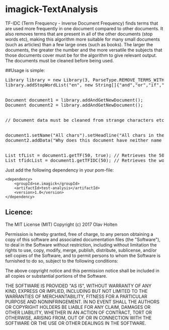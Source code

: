 # imagick-TextAnalysis

TF-IDC (Term Frequency - Inverse Document Frequency) finds terms that are used more frequently in one document compared to other documents.
It also removes terms that are present in all of the other documents (stop words etc), 
making this algorithm more suitable for many small documents (such as articles) than a few large ones (such as books). 
The larger the documents, the greater the number and the more versatile the subjects that those documents cover must be for the algorithm to give relevant output.
The documents must be cleaned before being used. 

##Usage is simple:

<pre>
Library library = new Library(3, ParseType.REMOVE_TERMS_WITH_ONLY_STOP_WORDS); // Retrieves a document that will parse data for tri-grams (groups of three words).
library.addStopWordList("en", new String[]{"and","or","if","what"}); // Must be clean words without extra characters such as punctuation marcs etc.
<br/>
Document document1 = library.addAndGetNewDocument();
Document document2 = library.addAndGetNewDocument();
<br/>
// Document data must be cleaned from strange characters etc but still contain scentence delimiters (punctuation mark, exclamation marks, questions marks etc).
<br/>
document1.setName("All chars").setHeadline("All chars in the alphabet").addData("The lazy dog ").addData("jumps over the quick brown fox. The end!"); 
document2.addData("Why does this document have neither name nor hedline? Because it's test data!");
<br/>
List<TF> tfList = document1.getTF(50, true); // Retrieves the 50 most common words with stop word list 
List<TFIDC> tfidcList = document1.getTFIDC(50); // Retrieves the words with the 50 highest TF-IDC scores.
</pre>

Just add the following dependency in your pom-file:

    <dependency>
        <groupId>se.imagick</groupId>
        <artifactId>test-analysis</artifactId>
        <version>1.0</version>
    </dependency>

## Licence:

The MIT License (MIT)
Copyright (c) 2017 Olav Holten

Permission is hereby granted, free of charge, to any person obtaining a copy
of this software and associated documentation files (the "Software"), to deal
in the Software without restriction, including without limitation the rights
to use, copy, modify, merge, publish, distribute, sublicense, and/or sell
copies of the Software, and to permit persons to whom the Software is
furnished to do so, subject to the following conditions:

The above copyright notice and this permission notice shall be included in
all copies or substantial portions of the Software.

THE SOFTWARE IS PROVIDED "AS IS", WITHOUT WARRANTY OF ANY KIND, EXPRESS OR
IMPLIED, INCLUDING BUT NOT LIMITED TO THE WARRANTIES OF MERCHANTABILITY,
FITNESS FOR A PARTICULAR PURPOSE AND NONINFRINGEMENT. IN NO EVENT SHALL THE
AUTHORS OR COPYRIGHT HOLDERS BE LIABLE FOR ANY CLAIM, DAMAGES OR OTHER
LIABILITY, WHETHER IN AN ACTION OF CONTRACT, TORT OR OTHERWISE, ARISING FROM,
OUT OF OR IN CONNECTION WITH THE SOFTWARE OR THE USE OR OTHER DEALINGS IN
THE SOFTWARE.
